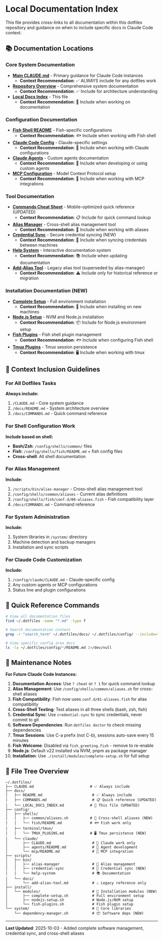 # Local Documentation Index

This file provides cross-links to all documentation within this dotfiles repository and guidance on when to include specific docs in Claude Code context.

## 📚 Documentation Locations

### Core System Documentation
- **[Main CLAUDE.md](../CLAUDE.md)** - Primary guidance for Claude Code instances
  - **Context Recommendation**: ✅ ALWAYS include for any dotfiles work
- **[Repository Overview](../docs/README.md)** - Comprehensive system documentation
  - **Context Recommendation**: ✅ Include for architecture understanding
- **[Local Docs Index](../docs/LOCAL_DOCS_INDEX.md)** - This file
  - **Context Recommendation**: 📖 Include when working on documentation

### Configuration Documentation
- **[Fish Shell README](../config/shells/fish/README.md)** - Fish-specific configurations
  - **Context Recommendation**: 🐟 Include when working with Fish shell
- **[Claude Code Config](../config/claude/CLAUDE.md)** - Claude-specific settings
  - **Context Recommendation**: 🤖 Include when working with Claude configurations
- **[Claude Agents](../config/claude/agents/README.md)** - Custom agents documentation
  - **Context Recommendation**: 🤖 Include when developing or using custom agents
- **[MCP Configuration](../config/claude/mcp/README.md)** - Model Context Protocol setup
  - **Context Recommendation**: 🔌 Include when working with MCP integrations

### Tool Documentation
- **[Commands Cheat Sheet](../docs/COMMANDS.md)** - Mobile-optimized quick reference (UPDATED)
  - **Context Recommendation**: 📋 Include for quick command lookup
- **[Alias Manager](../scripts/bin/alias-manager)** - Cross-shell alias management tool
  - **Context Recommendation**: 🔧 Include when working with aliases
- **[Credential Sync](../scripts/bin/credential-sync)** - Secure credential syncing (NEW)
  - **Context Recommendation**: 🔐 Include when syncing credentials between machines
- **[Help System](../scripts/bin/help-system)** - Interactive documentation system
  - **Context Recommendation**: 📚 Include when updating documentation
- **[Add-Alias Tool](../scripts/docs/add-alias-tool.md)** - Legacy alias tool (superseded by alias-manager)
  - **Context Recommendation**: ⚠️ Include only for historical reference or migration

### Installation Documentation (NEW)
- **[Complete Setup](../install/modules/complete-setup.sh)** - Full environment installation
  - **Context Recommendation**: 🚀 Include when installing on new machines
- **[Node.js Setup](../install/modules/nodejs-setup.sh)** - NVM and Node.js installation
  - **Context Recommendation**: 📦 Include for Node.js environment setup
- **[Fish Plugins](../install/modules/fish-plugins.sh)** - Fish shell plugin management
  - **Context Recommendation**: 🐟 Include when configuring Fish shell
- **[Tmux Plugins](../config/terminal/tmux/TMUX_PLUGINS.md)** - Tmux session persistence
  - **Context Recommendation**: 🖥️ Include when working with tmux

## 🎯 Context Inclusion Guidelines

### For All Dotfiles Tasks
**Always include:**
1. `/CLAUDE.md` - Core system guidance
2. `/docs/README.md` - System architecture overview
3. `/docs/COMMANDS.md` - Quick command reference

### For Shell Configuration Work
**Include based on shell:**
- **Bash/Zsh**: `/config/shells/common/` files
- **Fish**: `/config/shells/fish/README.md` + fish config files
- **Cross-shell**: All shell documentation

### For Alias Management
**Include:**
1. `/scripts/bin/alias-manager` - Cross-shell alias management tool
2. `/config/shells/common/aliases` - Current alias definitions
3. `/config/shells/fish/conf.d/00-aliases.fish` - Fish compatibility layer
4. `/docs/COMMANDS.md` - Command reference

### For System Administration
**Include:**
1. System libraries in `/system/` directory
2. Machine detection and backup managers
3. Installation and sync scripts

### For Claude Code Customization
**Include:**
1. `/config/claude/CLAUDE.md` - Claude-specific config
2. Any custom agents or MCP configurations
3. Status line and plugin configurations

## 📝 Quick Reference Commands

```bash
# View all documentation files
find ~/.dotfiles -name "*.md" -type f

# Search documentation content
grep -r "search_term" ~/.dotfiles/docs/ ~/.dotfiles/config/ --include="*.md"

# View specific config area docs
ls -la ~/.dotfiles/config/*/README.md 2>/dev/null
```

## 🔄 Maintenance Notes

**For Future Claude Code Instances:**

1. **Documentation Access**: Use `? cheat` or `? 1` for quick command lookup
2. **Alias Management**: Use `/config/shells/common/aliases.sh` for cross-shell aliases
3. **Fish Compatibility**: Fish now uses `conf.d/01-aliases.fish` for alias compatibility
4. **Cross-Shell Testing**: Test aliases in all three shells (bash, zsh, fish)
5. **Credential Sync**: Use `credential-sync` to sync credentials, never commit to git
6. **Software Dependencies**: Run `dotfiles doctor` to check missing dependencies
7. **Tmux Sessions**: Use C-a prefix (not C-b), sessions auto-save every 15 minutes
8. **Fish Welcome**: Disabled via `fish_greeting.fish` - remove to re-enable
9. **Node.js**: Default v22 installed via NVM, pnpm as package manager
10. **Installation**: Use `./install/modules/complete-setup.sh` for full setup

## 📂 File Tree Overview

```
~/.dotfiles/
├── CLAUDE.md                          # ✅ Always include
├── docs/
│   ├── README.md                       # ✅ Always include
│   ├── COMMANDS.md                     # 📋 Quick reference (UPDATED)
│   └── LOCAL_DOCS_INDEX.md            # 📖 This file (UPDATED)
├── config/
│   ├── shells/
│   │   ├── common/aliases.sh          # 🔧 Cross-shell aliases (NEW)
│   │   └── fish/README.md             # 🐟 Fish work only
│   ├── terminal/tmux/
│   │   └── TMUX_PLUGINS.md            # 🖥️ Tmux persistence (NEW)
│   └── claude/
│       ├── CLAUDE.md                   # 🤖 Claude work only
│       ├── agents/README.md            # 🤖 Agent development
│       └── mcp/README.md               # 🔌 MCP integration
├── scripts/
│   ├── bin/
│   │   ├── alias-manager               # 🔧 Alias management
│   │   ├── credential-sync             # 🔐 Credential sync (NEW)
│   │   └── help-system                 # 📚 Documentation
│   └── docs/
│       └── add-alias-tool.md           # ⚠️ Legacy reference only
├── install/
│   └── modules/                        # 🚀 Installation modules (NEW)
│       ├── complete-setup.sh           # Full environment setup
│       ├── nodejs-setup.sh             # Node.js/NVM setup
│       └── fish-plugins.sh             # Fish plugin setup
└── system/                             # 💾 Core libraries
    └── dependency-manager.sh           # 📦 Software deps (NEW)
```

---

**Last Updated**: 2025-10-03 - Added complete software management, credential sync, and cross-shell aliases